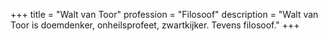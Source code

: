 +++
title       = "Walt van Toor"
profession  = "Filosoof"
description = "Walt van Toor is doemdenker, onheilsprofeet, zwartkijker. Tevens filosoof."
+++
